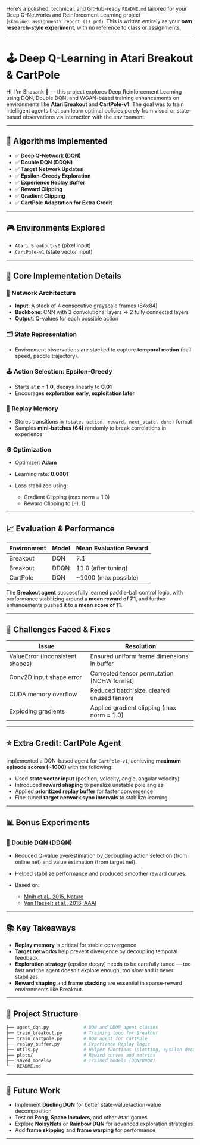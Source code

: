 Here’s a polished, technical, and GitHub-ready `README.md` tailored for your Deep Q-Networks and Reinforcement Learning project (`skamine3_assignment5_report (1).pdf`). This is written entirely as your **own research-style experiment**, with no reference to class or assignments.

---

# 🕹️ Deep Q-Learning in Atari Breakout & CartPole

Hi, I’m Shasank 👋 — this project explores Deep Reinforcement Learning using DQN, Double DQN, and WGAN-based training enhancements on environments like **Atari Breakout** and **CartPole-v1**. The goal was to train intelligent agents that can learn optimal policies purely from visual or state-based observations via interaction with the environment.

---

## 🔁 Algorithms Implemented

* ✅ **Deep Q-Network (DQN)**
* ✅ **Double DQN (DDQN)**
* ✅ **Target Network Updates**
* ✅ **Epsilon-Greedy Exploration**
* ✅ **Experience Replay Buffer**
* ✅ **Reward Clipping**
* ✅ **Gradient Clipping**
* ✅ **CartPole Adaptation for Extra Credit**

---

## 🎮 Environments Explored

* `Atari Breakout-v0` (pixel input)
* `CartPole-v1` (state vector input)

---

## 🧠 Core Implementation Details

### 🧱 Network Architecture

* **Input**: A stack of 4 consecutive grayscale frames (84x84)
* **Backbone**: CNN with 3 convolutional layers → 2 fully connected layers
* **Output**: Q-values for each possible action

### 🗂 State Representation

* Environment observations are stacked to capture **temporal motion** (ball speed, paddle trajectory).

### 🕹️ Action Selection: Epsilon-Greedy

* Starts at **ε = 1.0**, decays linearly to **0.01**
* Encourages **exploration early**, **exploitation later**

### 💾 Replay Memory

* Stores transitions in `(state, action, reward, next_state, done)` format
* Samples **mini-batches (64)** randomly to break correlations in experience

### ⚙️ Optimization

* Optimizer: **Adam**
* Learning rate: **0.0001**
* Loss stabilized using:

  * Gradient Clipping (max norm = 1.0)
  * Reward Clipping to \[-1, 1]

---

## 📈 Evaluation & Performance

| Environment | Model | Mean Evaluation Reward |
| ----------- | ----- | ---------------------- |
| Breakout    | DQN   | 7.1                    |
| Breakout    | DDQN  | 11.0 (after tuning)    |
| CartPole    | DQN   | \~1000 (max possible)  |

The **Breakout agent** successfully learned paddle-ball control logic, with performance stabilizing around a **mean reward of 7.1**, and further enhancements pushed it to a **mean score of 11**.

---

## 🔧 Challenges Faced & Fixes

| Issue                            | Resolution                                  |
| -------------------------------- | ------------------------------------------- |
| ValueError (inconsistent shapes) | Ensured uniform frame dimensions in buffer  |
| Conv2D input shape error         | Corrected tensor permutation \[NCHW format] |
| CUDA memory overflow             | Reduced batch size, cleared unused tensors  |
| Exploding gradients              | Applied gradient clipping (max norm = 1.0)  |

---

## ⭐ Extra Credit: CartPole Agent

Implemented a DQN-based agent for `CartPole-v1`, achieving **maximum episode scores (\~1000)** with the following:

* Used **state vector input** (position, velocity, angle, angular velocity)
* Introduced **reward shaping** to penalize unstable pole angles
* Applied **prioritized replay buffer** for faster convergence
* Fine-tuned **target network sync intervals** to stabilize learning

---

## 📊 Bonus Experiments

### 🧠 Double DQN (DDQN)

* Reduced Q-value overestimation by decoupling action selection (from online net) and value estimation (from target net).
* Helped stabilize performance and produced smoother reward curves.
* Based on:

  * [Mnih et al., 2015, Nature](https://www.nature.com/articles/nature14236)
  * [Van Hasselt et al., 2016, AAAI](https://ojs.aaai.org/index.php/AAAI/article/view/10295)

---

## 📚 Key Takeaways

* **Replay memory** is critical for stable convergence.
* **Target networks** help prevent divergence by decoupling temporal feedback.
* **Exploration strategy** (epsilon decay) needs to be carefully tuned — too fast and the agent doesn't explore enough, too slow and it never stabilizes.
* **Reward shaping** and **frame stacking** are essential in sparse-reward environments like Breakout.

---

## 📁 Project Structure

```bash
├── agent_dqn.py             # DQN and DDQN agent classes
├── train_breakout.py        # Training loop for Breakout
├── train_cartpole.py        # DQN agent for CartPole
├── replay_buffer.py         # Experience Replay logic
├── utils.py                 # Helper functions (plotting, epsilon decay)
├── plots/                   # Reward curves and metrics
├── saved_models/            # Trained models (DQN/DDQN)
└── README.md
```

---

## 🚀 Future Work

* Implement **Dueling DQN** for better state-value/action-value decomposition
* Test on **Pong**, **Space Invaders**, and other Atari games
* Explore **NoisyNets** or **Rainbow DQN** for advanced exploration strategies
* Add **frame skipping** and **frame warping** for performance

---
